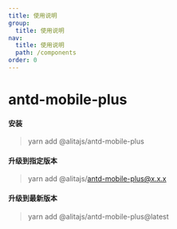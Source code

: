 ```yaml
---
title: 使用说明
group: 
  title: 使用说明
nav:
  title: 使用说明
  path: /components
order: 0
---
```


# antd-mobile-plus

#### 安装
> yarn add @alitajs/antd-mobile-plus

#### 升级到指定版本
> yarn add @alitajs/antd-mobile-plus@x.x.x

#### 升级到最新版本
> yarn add @alitajs/antd-mobile-plus@latest
